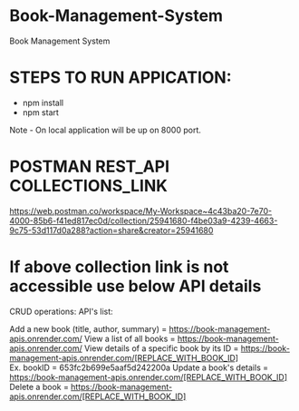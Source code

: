 # Book-Management-System
Book Management System


# STEPS TO RUN APPICATION:
- npm install
- npm start

Note - On local application will be up on 8000 port. 

# POSTMAN REST_API COLLECTIONS_LINK
https://web.postman.co/workspace/My-Workspace~4c43ba20-7e70-4000-85b6-f41ed817ec0d/collection/25941680-f4be03a9-4239-4663-9c75-53d117d0a288?action=share&creator=25941680

# If above collection link is not accessible use below API details

CRUD operations: API's list:

Add a new book (title, author, summary) = https://book-management-apis.onrender.com/
View a list of all books =  https://book-management-apis.onrender.com/ 
View details of a specific book by its ID = https://book-management-apis.onrender.com/[REPLACE_WITH_BOOK_ID]  
Ex. bookID = 653fc2b699e5aaf5d242200a
Update a book's details = https://book-management-apis.onrender.com/[REPLACE_WITH_BOOK_ID] 
Delete a book = https://book-management-apis.onrender.com/[REPLACE_WITH_BOOK_ID] 

